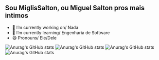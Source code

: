 ## Sou MiglisSalton, ou Miguel Salton pros mais intimos




- 🔭 I’m currently working on/ Nada
- 🌱 I’m currently learning/ Engenharia de Software
- 😄 Pronouns/ Ele/Dele

![Anurag's GitHub stats](https://github-readme-stats.vercel.app/api?username=aMiglisSalton&hide=contribs,prs)
![Anurag's GitHub stats](https://github-readme-stats.vercel.app/api?username=aMiglisSalton&show=reviews,discussions_started,discussions_answered,prs_merged,prs_merged_percentage)
![Anurag's GitHub stats](https://github-readme-stats.vercel.app/api?username=MiglisSalton&show_icons=true)
![Anurag's GitHub stats](https://github-readme-stats.vercel.app/api?username=MiglisSalton&show_icons=true&theme=radical)
